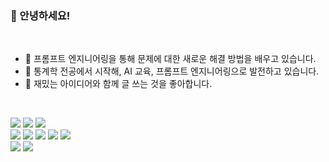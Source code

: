 ### 👋 안녕하세요!
</br>

- 🔭 프롬프트 엔지니어링을 통해 문제에 대한 새로운 해결 방법을 배우고 있습니다.
- 🌱 통계학 전공에서 시작해, AI 교육, 프롬프트 엔지니어링으로 발전하고 있습니다.
- 👯 재밌는 아이디어와 함께 글 쓰는 것을 좋아합니다.


</br>

<img src="https://img.shields.io/badge/Python-3776AB?style=for-the-badge&logo=Python&logoColor=white"> <img src="https://img.shields.io/badge/MySQL-4479A1?style=for-the-badge&logo=MySQL&logoColor=white"> <img src="https://img.shields.io/badge/r-276DC3?style=for-the-badge&logo=r&logoColor=white"> 
</br><img src="https://img.shields.io/badge/BeautifulSoup-7957D5?style=for-the-badge&logo=buefy&logoColor=white"> <img src="https://img.shields.io/badge/selenium-43B02A?style=for-the-badge&logo=selenium&logoColor=white"> <img src="https://img.shields.io/badge/pandas-150458?style=for-the-badge&logo=pandas&logoColor=white"> <img src="https://img.shields.io/badge/numpy-013243?style=for-the-badge&logo=numpy&logoColor=white"> <img src="https://img.shields.io/badge/PyTorch-EE4C2C?style=for-the-badge&logo=PyTorch&logoColor=white"> 
</br><img src="https://img.shields.io/badge/microsoftpowerpoint-B7472A?style=for-the-badge&logo=microsoftpowerpoint&logoColor=white"> <img src="https://img.shields.io/badge/microsoftexcel-217346?style=for-the-badge&logo=microsoftexcel&logoColor=white">
